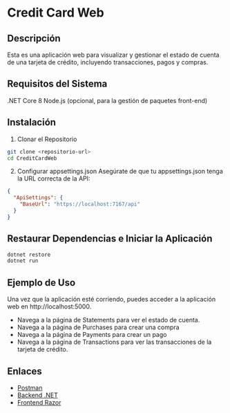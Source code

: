 # Credit Card Web
## Descripción
Esta es una aplicación web para visualizar y gestionar el estado de cuenta de una tarjeta de crédito, incluyendo transacciones, pagos y compras.

## Requisitos del Sistema
.NET Core 8
Node.js (opcional, para la gestión de paquetes front-end)
## Instalación
1. Clonar el Repositorio
```bash
git clone <repositorio-url>
cd CreditCardWeb
```
2. Configurar appsettings.json
Asegúrate de que tu appsettings.json tenga la URL correcta de la API:
```json
{
  "ApiSettings": {
    "BaseUrl": "https://localhost:7167/api"
  }
}
```

## Restaurar Dependencias e Iniciar la Aplicación
```bash
dotnet restore
dotnet run
```

## Ejemplo de Uso
Una vez que la aplicación esté corriendo, puedes acceder a la aplicación web en http://localhost:5000.

- Navega a la página de Statements para ver el estado de cuenta.
- Navega a la página de Purchases para crear una compra
- Navega a la página de Payments para crear un pago
- Navega a la página de Transactions para ver las transacciones de la tarjeta de crédito.

## Enlaces
- [Postman](https://documenter.getpostman.com/view/24591531/2sA3kSo3ZB)
- [Backend .NET](https://github.com/C3SC0-V4113/CreditCardAPI)
- [Frontend Razor](https://github.com/C3SC0-V4113/CreditCardWeb)
